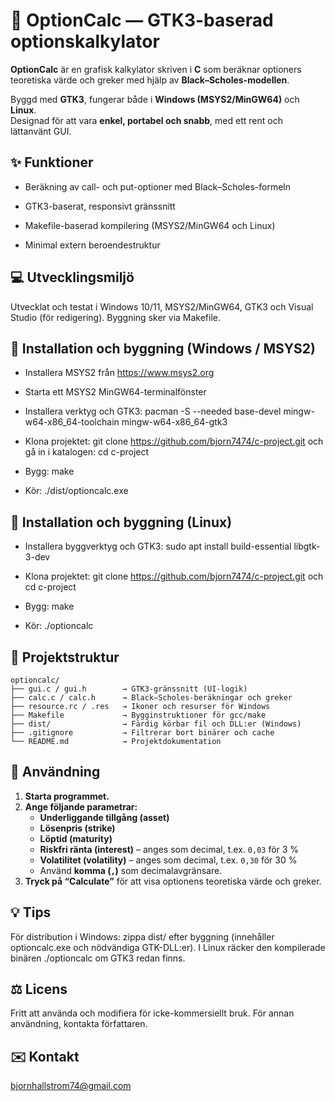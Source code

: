 # 🧮 OptionCalc — GTK3-baserad optionskalkylator

**OptionCalc** är en grafisk kalkylator skriven i **C** som beräknar optioners teoretiska värde och greker med hjälp av **Black–Scholes-modellen**.  

Byggd med **GTK3**, fungerar både i **Windows (MSYS2/MinGW64)** och **Linux**.  
Designad för att vara **enkel, portabel och snabb**, med ett rent och lättanvänt GUI.

## ✨ Funktioner

- Beräkning av call- och put-optioner med Black–Scholes-formeln

- GTK3-baserat, responsivt gränssnitt

- Makefile-baserad kompilering (MSYS2/MinGW64 och Linux)

- Minimal extern beroendestruktur

##  💻 Utvecklingsmiljö

Utvecklat och testat i Windows 10/11, MSYS2/MinGW64, GTK3 och Visual Studio (för redigering). Byggning sker via Makefile.

## 🧰 Installation och byggning (Windows / MSYS2)

- Installera MSYS2 från https://www.msys2.org

- Starta ett MSYS2 MinGW64-terminalfönster

- Installera verktyg och GTK3: pacman -S --needed base-devel mingw-w64-x86_64-toolchain mingw-w64-x86_64-gtk3

- Klona projektet: git clone https://github.com/bjorn7474/c-project.git och gå in i katalogen: cd c-project

- Bygg: make

- Kör: ./dist/optioncalc.exe

## 🧰 Installation och byggning (Linux)

- Installera byggverktyg och GTK3: sudo apt install build-essential libgtk-3-dev

- Klona projektet: git clone https://github.com/bjorn7474/c-project.git och cd c-project

- Bygg: make

- Kör: ./optioncalc

## 📂 Projektstruktur
```
optioncalc/
├── gui.c / gui.h        → GTK3-gränssnitt (UI-logik)
├── calc.c / calc.h      → Black–Scholes-beräkningar och greker
├── resource.rc / .res   → Ikoner och resurser för Windows
├── Makefile             → Bygginstruktioner för gcc/make
├── dist/                → Färdig körbar fil och DLL:er (Windows)
├── .gitignore           → Filtrerar bort binärer och cache
└── README.md            → Projektdokumentation
```

## 🧮 Användning

1. **Starta programmet.**  
2. **Ange följande parametrar:**
   - **Underliggande tillgång (asset)**  
   - **Lösenpris (strike)**  
   - **Löptid (maturity)**  
   - **Riskfri ränta (interest)** – anges som decimal, t.ex. `0,03` för 3 %  
   - **Volatilitet (volatility)** – anges som decimal, t.ex. `0,30` för 30 %  
   - Använd **komma (`,`)** som decimalavgränsare.  
3. **Tryck på “Calculate”** för att visa optionens teoretiska värde och greker.


## :bulb: Tips

För distribution i Windows: zippa dist/ efter byggning (innehåller optioncalc.exe och nödvändiga GTK-DLL:er).
I Linux räcker den kompilerade binären ./optioncalc om GTK3 redan finns.

## ⚖️ Licens

Fritt att använda och modifiera för icke-kommersiellt bruk. För annan användning, kontakta författaren.

## &#x2709;&#xFE0F; Kontakt

bjornhallstrom74@gmail.com
